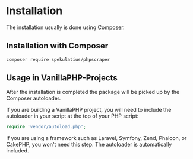 # Installation

The installation usually is done using [Composer](https://getcomposer.org).

## Installation with Composer

```bash
composer require spekulatius/phpscraper
```

## Usage in VanillaPHP-Projects

After the installation is completed the package will be picked up by the Composer autoloader.

If you are building a VanillaPHP project, you will need to include the autoloader in your script at the top of your PHP script:

```php
require 'vendor/autoload.php';
```

If you are using a framework such as Laravel, Symfony, Zend, Phalcon, or CakePHP, you won't need this step. The autoloader is automatically included.
